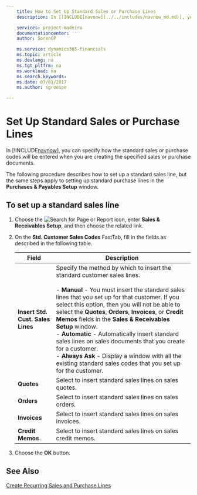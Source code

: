 ```yaml
---
    title: How to Set Up Standard Sales or Purchase Lines
    description: In [!INCLUDE[navnow](../../includes/navnow_md.md)], you can specify how the standard sales or purchase codes will be entered when you are creating the specified sales or purchase documents.

    services: project-madeira 
    documentationcenter: ''
    author: SorenGP

    ms.service: dynamics365-financials
    ms.topic: article
    ms.devlang: na
    ms.tgt_pltfrm: na
    ms.workload: na
    ms.search.keywords:
    ms.date: 07/01/2017
    ms.author: sgroespe

---
```

# Set Up Standard Sales or Purchase Lines
In [!INCLUDE[navnow](../../includes/navnow_md.md)], you can specify how the standard sales or purchase codes will be entered when you are creating the specified sales or purchase documents.  

The following procedure describes how to set up a standard sales line, but the same steps apply to setting up standard purchase lines in the **Purchases & Payables Setup** window.  

## To set up a standard sales line  

1.  Choose the ![Search for Page or Report](../../media/ui-search/search_small.png "Search for Page or Report icon") icon, enter **Sales & Receivables Setup**, and then choose the related link.  
2.  On the **Std. Customer Sales Codes** FastTab, fill in the fields as described in the following table.  

    |Field|Description|  
    |---------------------------------|---------------------------------------|  
    |**Insert Std. Cust. Sales Lines**|Specify the method by which to insert the standard customer sales lines.<br /><br /> -   **Manual** - You must insert the standard sales lines that you set up for that customer. If you select this option, then you will not be able to select the **Quotes**, **Orders**, **Invoices**, or **Credit Memos** fields in the **Sales & Receivables Setup** window.<br />-   **Automatic** - Automatically insert standard sales lines on sales documents that you create for a customer.<br />-   **Always Ask** - Display a window with all the existing standard sales codes that you set up for the customer.|  
    |**Quotes**|Select to insert standard sales lines on sales quotes.|  
    |**Orders**|Select to insert standard sales lines on sales orders.|  
    |**Invoices**|Select to insert standard sales lines on sales invoices.|  
    |**Credit Memos**|Select to insert standard sales lines on sales credit memos.|  

3.  Choose the **OK** button.  

## See Also  
[Create Recurring Sales and Purchase Lines](../../sales-how-work-standard-lines.md)
